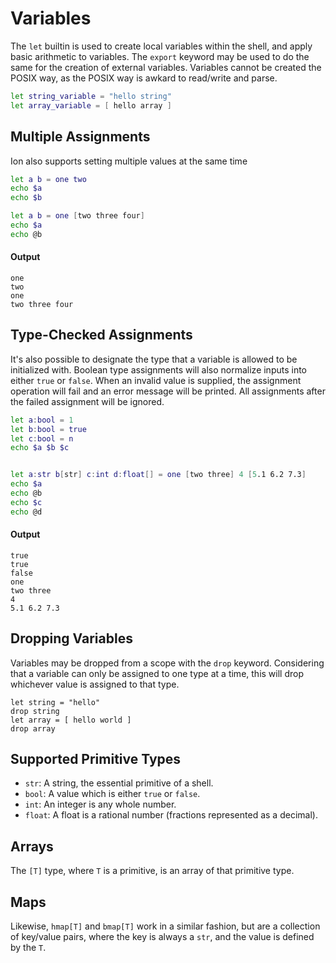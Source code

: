 # Variables

The `let` builtin is used to create local variables within the shell, and apply basic arithmetic
to variables. The `export` keyword may be used to do the same for the creation of external
variables. Variables cannot be created the POSIX way, as the POSIX way is awkard to read/write
and parse.

```sh
let string_variable = "hello string"
let array_variable = [ hello array ]
```

## Multiple Assignments

Ion also supports setting multiple values at the same time

```sh
let a b = one two
echo $a
echo $b

let a b = one [two three four]
echo $a
echo @b
```

#### Output

```
one
two
one
two three four
```

## Type-Checked Assignments

It's also possible to designate the type that a variable is allowed to be initialized with.
Boolean type assignments will also normalize inputs into either `true` or `false`. When an
invalid value is supplied, the assignment operation will fail and an error message will be
printed. All assignments after the failed assignment will be ignored.

```sh
let a:bool = 1
let b:bool = true
let c:bool = n
echo $a $b $c


let a:str b[str] c:int d:float[] = one [two three] 4 [5.1 6.2 7.3]
echo $a
echo @b
echo $c
echo @d
```

#### Output

```
true
true
false
one
two three
4
5.1 6.2 7.3
```

## Dropping Variables

Variables may be dropped from a scope with the `drop` keyword. Considering that a variable
can only be assigned to one type at a time, this will drop whichever value is assigned to
that type.

```
let string = "hello"
drop string
let array = [ hello world ]
drop array
```

## Supported Primitive Types

- `str`: A string, the essential primitive of a shell.
- `bool`: A value which is either `true` or `false`.
- `int`: An integer is any whole number.
- `float`: A float is a rational number (fractions represented as a decimal).

## Arrays

The `[T]` type, where `T` is a primitive, is an array of that primitive type.

## Maps

Likewise, `hmap[T]` and `bmap[T]` work in a similar fashion, but are a collection
of key/value pairs, where the key is always a `str`, and the value is defined by the
`T`.
